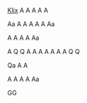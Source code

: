 <a href="#andro">Klix</a>
A
A
A
A
A

Aa
A
A
A
A
A
Aa

A
A
A
A
Aa

A
Q
Q
A
A
A
A
A
A
A
Q
Q

Qa
A
A

A
A
A
A
Aa

<p id="andro" class="andro">GG</p>
